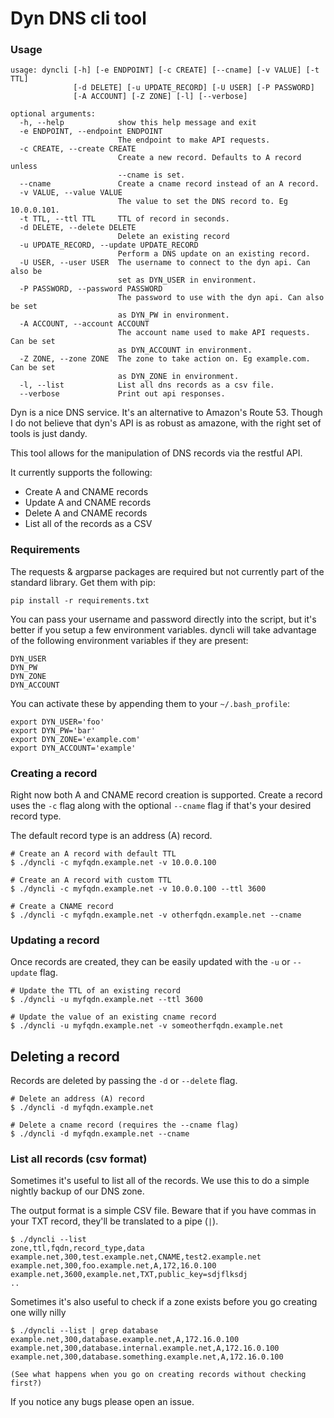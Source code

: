 # Dyn DNS cli tool
### Usage
```
usage: dyncli [-h] [-e ENDPOINT] [-c CREATE] [--cname] [-v VALUE] [-t TTL]
              [-d DELETE] [-u UPDATE_RECORD] [-U USER] [-P PASSWORD]
              [-A ACCOUNT] [-Z ZONE] [-l] [--verbose]

optional arguments:
  -h, --help            show this help message and exit
  -e ENDPOINT, --endpoint ENDPOINT
                        The endpoint to make API requests.
  -c CREATE, --create CREATE
                        Create a new record. Defaults to A record unless
                        --cname is set.
  --cname               Create a cname record instead of an A record.
  -v VALUE, --value VALUE
                        The value to set the DNS record to. Eg 10.0.0.101.
  -t TTL, --ttl TTL     TTL of record in seconds.
  -d DELETE, --delete DELETE
                        Delete an existing record
  -u UPDATE_RECORD, --update UPDATE_RECORD
                        Perform a DNS update on an existing record.
  -U USER, --user USER  The username to connect to the dyn api. Can also be
                        set as DYN_USER in environment.
  -P PASSWORD, --password PASSWORD
                        The password to use with the dyn api. Can also be set
                        as DYN_PW in environment.
  -A ACCOUNT, --account ACCOUNT
                        The account name used to make API requests. Can be set
                        as DYN_ACCOUNT in environment.
  -Z ZONE, --zone ZONE  The zone to take action on. Eg example.com. Can be set
                        as DYN_ZONE in environment.
  -l, --list            List all dns records as a csv file.
  --verbose             Print out api responses.
```

Dyn is a nice DNS service. It's an alternative to Amazon's Route 53. Though I do not believe that dyn's API is as robust as amazone, with the right set of tools is just dandy.

This tool allows for the manipulation of DNS records via the restful API.

It currently supports the following:
* Create A and CNAME records
* Update A and CNAME records
* Delete A and CNAME records
* List all of the records as a CSV

### Requirements
The requests & argparse packages are required but not currently part of the standard library. Get them with pip: 
```
pip install -r requirements.txt
```

You can pass your username and password directly into the script, but it's better if you setup a few environment variables. dyncli will take advantage of the following environment variables if they are present:
```
DYN_USER
DYN_PW
DYN_ZONE
DYN_ACCOUNT
```

You can activate these by appending them to your ```~/.bash_profile```:
```
export DYN_USER='foo'
export DYN_PW='bar'
export DYN_ZONE='example.com'
export DYN_ACCOUNT='example'
```

### Creating a record
Right now both A and CNAME record creation is supported. Create a record uses the ```-c``` flag along with the optional ```--cname``` flag if that's your desired record type.

The default record type is an address (A) record.
```
# Create an A record with default TTL
$ ./dyncli -c myfqdn.example.net -v 10.0.0.100

# Create an A record with custom TTL
$ ./dyncli -c myfqdn.example.net -v 10.0.0.100 --ttl 3600

# Create a CNAME record
$ ./dyncli -c myfqdn.example.net -v otherfqdn.example.net --cname
```

### Updating a record
Once records are created, they can be easily updated with the ```-u``` or ```--update``` flag.

```
# Update the TTL of an existing record
$ ./dyncli -u myfqdn.example.net --ttl 3600

# Update the value of an existing cname record
$ ./dyncli -u myfqdn.example.net -v someotherfqdn.example.net
```

## Deleting a record
Records are deleted by passing the ```-d``` or ```--delete``` flag.
```
# Delete an address (A) record
$ ./dyncli -d myfqdn.example.net

# Delete a cname record (requires the --cname flag)
$ ./dyncli -d myfqdn.example.net --cname
```

### List all records (csv format)
Sometimes it's useful to list all of the records. We use this to do a simple nightly backup of our DNS zone.

The output format is a simple CSV file. Beware that if you have commas in your TXT record, they'll be translated to a pipe (```|```).
```
$ ./dyncli --list
zone,ttl,fqdn,record_type,data
example.net,300,test.example.net,CNAME,test2.example.net
example.net,300,foo.example.net,A,172,16.0.100
example.net,3600,example.net,TXT,public_key=sdjflksdj
..
```

Sometimes it's also useful to check if a zone exists before you go creating one willy nilly
```
$ ./dyncli --list | grep database
example.net,300,database.example.net,A,172.16.0.100
example.net,300,database.internal.example.net,A,172.16.0.100
example.net,300,database.something.example.net,A,172.16.0.100

(See what happens when you go on creating records without checking first?)
```

If you notice any bugs please open an issue.
